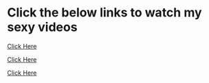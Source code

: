 # Click the below links to watch my sexy videos 

[Click Here](https://lidsaich.net/4/6588776)

[Click Here](https://nossairt.net/4/6718983)

[Click Here](https://ptugnoaw.net/4/6712208)

